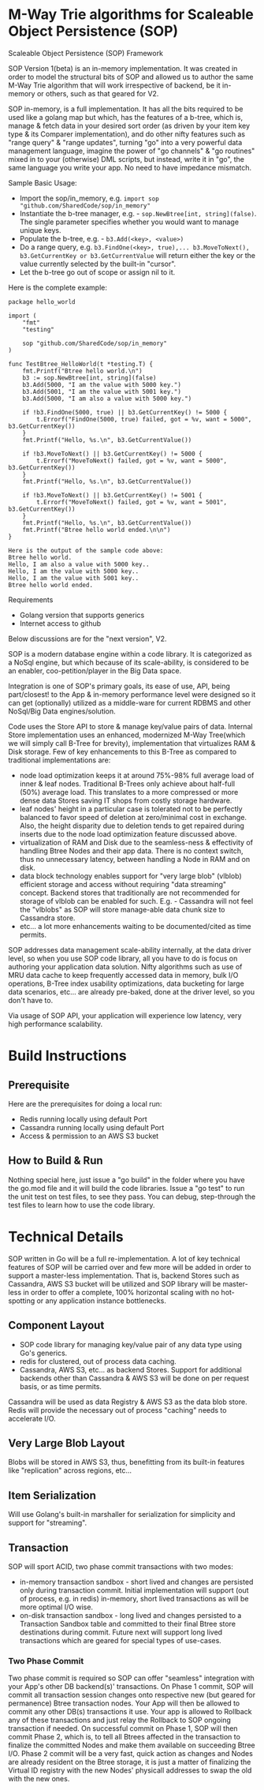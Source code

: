 # M-Way Trie algorithms for Scaleable Object Persistence (SOP)

Scaleable Object Persistence (SOP) Framework

SOP Version 1(beta) is an in-memory implementation. It was created in order to model the structural bits of SOP and allowed us to author the same M-Way Trie algorithm that will work irrespective of backend, be it in-memory or others, such as that geared for V2.

SOP in-memory, is a full implementation. It has all the bits required to be used like a golang map but which, has the features of a b-tree, which is, manage & fetch data in your desired sort order (as driven by your item key type & its Comparer implementation), and do other nifty features such as "range query" & "range updates", turning "go" into a very powerful data management language, imagine the power of "go channels" & "go routines" mixed in to your (otherwise) DML scripts, but instead, write it in "go", the same language you write your app. No need to have impedance mismatch.

Sample Basic Usage:
  * Import the sop/in_memory, e.g. ```import sop "github.com/SharedCode/sop/in_memory"```
  * Instantiate the b-tree manager, e.g. - ```sop.NewBtree[int, string](false)```. The single parameter specifies whether you would want to manage unique keys.
  * Populate the b-tree, e.g. - ```b3.Add(<key>, <value>)```
  * Do a range query, e.g. ```b3.FindOne(<key>, true),... b3.MoveToNext(), b3.GetCurrentKey or b3.GetCurrentValue``` will return either the key or the value currently selected by the built-in "cursor".
  * Let the b-tree go out of scope or assign nil to it.

Here is the complete example:

```
package hello_world

import (
	"fmt"
	"testing"

	sop "github.com/SharedCode/sop/in_memory"
)

func TestBtree_HelloWorld(t *testing.T) {
	fmt.Printf("Btree hello world.\n")
	b3 := sop.NewBtree[int, string](false)
	b3.Add(5000, "I am the value with 5000 key.")
	b3.Add(5001, "I am the value with 5001 key.")
	b3.Add(5000, "I am also a value with 5000 key.")

	if !b3.FindOne(5000, true) || b3.GetCurrentKey() != 5000 {
		t.Errorf("FindOne(5000, true) failed, got = %v, want = 5000", b3.GetCurrentKey())
	}
	fmt.Printf("Hello, %s.\n", b3.GetCurrentValue())

	if !b3.MoveToNext() || b3.GetCurrentKey() != 5000 {
		t.Errorf("MoveToNext() failed, got = %v, want = 5000", b3.GetCurrentKey())
	}
	fmt.Printf("Hello, %s.\n", b3.GetCurrentValue())

	if !b3.MoveToNext() || b3.GetCurrentKey() != 5001 {
		t.Errorf("MoveToNext() failed, got = %v, want = 5001", b3.GetCurrentKey())
	}
	fmt.Printf("Hello, %s.\n", b3.GetCurrentValue())
	fmt.Printf("Btree hello world ended.\n\n")
}

Here is the output of the sample code above:
Btree hello world.
Hello, I am also a value with 5000 key..
Hello, I am the value with 5000 key..
Hello, I am the value with 5001 key..
Btree hello world ended.
```

Requirements
  * Golang version that supports generics
  * Internet access to github


Below discussions are for the "next version", V2.

SOP is a modern database engine within a code library. It is categorized as a NoSql engine, but which because of its scale-ability, is considered to be an enabler, coo-petition/player in the Big Data space.

Integration is one of SOP's primary goals, its ease of use, API, being part/closest! to the App & in-memory performance level were designed so it can get (optionally) utilized as a middle-ware for current RDBMS and other NoSql/Big Data engines/solution.

Code uses the Store API to store & manage key/value pairs of data. Internal Store implementation uses an enhanced, modernized M-Way Tree(which we will simply call B-Tree for brevity), implementation that virtualizes RAM & Disk storage. Few of key enhancements to this B-Tree as compared to traditional implementations are:

* node load optimization keeps it at around 75%-98% full average load of inner & leaf nodes. Traditional B-Trees only achieve about half-full (50%) average load. This translates to a more compressed or more dense data Stores saving IT shops from costly storage hardware.
* leaf nodes' height in a particular case is tolerated not to be perfectly balanced to favor speed of deletion at zero/minimal cost in exchange. Also, the height disparity due to deletion tends to get repaired during inserts due to the node load optimization feature discussed above.
* virtualization of RAM and Disk due to the seamless-ness & effectivity of handling Btree Nodes and their app data. There is  no context switch, thus no unnecessary latency, between handling a Node in RAM and on disk.
* data block technology enables support for "very large blob" (vlblob) efficient storage and access without requiring "data streaming" concept. Backend stores that traditionally are not recommended for storage of vlblob can be enabled for such. E.g. - Cassandra will not feel the "vlblobs" as SOP will store manage-able data chunk size to Cassandra store.
* etc... a lot more enhancements waiting to be documented/cited as time permits.

SOP addresses data management scale-ability internally, at the data driver level, so when you use SOP code library, all you have to do is focus on authoring your application data solution. Nifty algorithms such as use of MRU data cache to keep frequently accessed data in memory, bulk I/O operations, B-Tree index usability optimizations, data bucketing for large data scenarios, etc... are already pre-baked, done at the driver level, so you don't have to.

Via usage of SOP API, your application will experience low latency, very high performance scalability.

# Build Instructions
## Prerequisite
Here are the prerequisites for doing a local run:
* Redis running locally using default Port
* Cassandra running locally using default Port
* Access & permission to an AWS S3 bucket

## How to Build & Run
Nothing special here, just issue a "go build" in the folder where you have the go.mod file and it will build the code libraries. Issue a "go test" to run the unit test on test files, to see they pass. You can debug, step-through the test files to learn how to use the code library.

# Technical Details
SOP written in Go will be a full re-implementation. A lot of key technical features of SOP will be carried over and few more will be added in order to support a master-less implementation. That is, backend Stores such as Cassandra, AWS S3 bucket will be utilized and SOP library will be master-less in order to offer a complete, 100% horizontal scaling with no hot-spotting or any application instance bottlenecks.

## Component Layout
* SOP code library for managing key/value pair of any data type using Go's generics.
* redis for clustered, out of process data caching.
* Cassandra, AWS S3, etc... as backend Stores.
Support for additional backends other than Cassandra & AWS S3 will be done on per request basis, or as time permits.

Cassandra will be used as data Registry & AWS S3 as the data blob store. Redis will provide the necessary out of process "caching" needs to accelerate I/O.

## Very Large Blob Layout
Blobs will be stored in AWS S3, thus, benefitting from its built-in features like "replication" across regions, etc...

## Item Serialization
Will use Golang's built-in marshaller for serialization for simplicity and support for "streaming".

## Transaction
SOP will sport ACID, two phase commit transactions with two modes:
* in-memory transaction sandbox - short lived and changes are persisted only during transaction commit. Initial implementation will support (out of process, e.g. in redis) in-memory, short lived transactions as will be more optimal I/O wise.
* on-disk transaction sandbox - long lived and changes persisted to a Transaction Sandbox table and committed to their final Btree store destinations during commit. Future next will support long lived transactions which are geared for special types of use-cases.

### Two Phase Commit
Two phase commit is required so SOP can offer "seamless" integration with your App's other DB backend(s)' transactions. On Phase 1 commit, SOP will commit all transaction session changes onto respective new (but geared for permanence) Btree transaction nodes. Your App will then be allowed to commit any other DB(s) transactions it use. Your app is allowed to Rollback any of these transactions and just relay the Rollback to SOP ongoing transaction if needed.
On successful commit on Phase 1, SOP will then commit Phase 2, which is, to tell all Btrees affected in the transaction to finalize the committed Nodes and make them available on succeeding Btree I/O.
Phase 2 commit will be a very fast, quick action as changes and Nodes are already resident on the Btree storage, it is just a matter of finalizing the Virtual ID registry with the new Nodes' physicall addresses to swap the old with the new ones.
